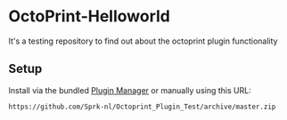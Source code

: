 # OctoPrint-Helloworld

It's a testing repository to find out about the octoprint plugin functionality

## Setup

Install via the bundled [Plugin Manager](https://github.com/foosel/OctoPrint/wiki/Plugin:-Plugin-Manager)
or manually using this URL:

    https://github.com/Sprk-nl/Octoprint_Plugin_Test/archive/master.zip
